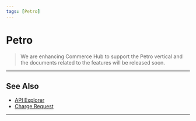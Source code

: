 ```yaml
---
tags: [Petro]
---
```



# Petro

<!-- theme: danger -->
> We are enhancing Commerce Hub to support the Petro vertical and the documents related to the features will be released soon.

---

## See Also

- [API Explorer](../api/?type=post&path=/payments/v1/charges)
- [Charge Request](?path=docs/Resources/API-Documents/Payments/Charges.md)

---

